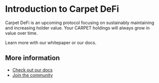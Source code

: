 
# Introduction to Carpet DeFi

Carpet DeFi is an upcoming protocol focusing on sustainably maintaining and increasing holder value. Your CARPET holdings will always grow in value over time.

Learn more with our whitepaper or our docs.

## More information
- [Check out our docs](https://docs.carpetde.fi)
- [Join the community](https://discord.gg/TrFAXpBsWU)
